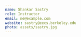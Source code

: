 ```yaml
---
name: Shankar Sastry
role: Instructor
email: me@example.com
website: sastry@eecs.berkeley.edu
photo: assets/sastry.jpg
---
```

